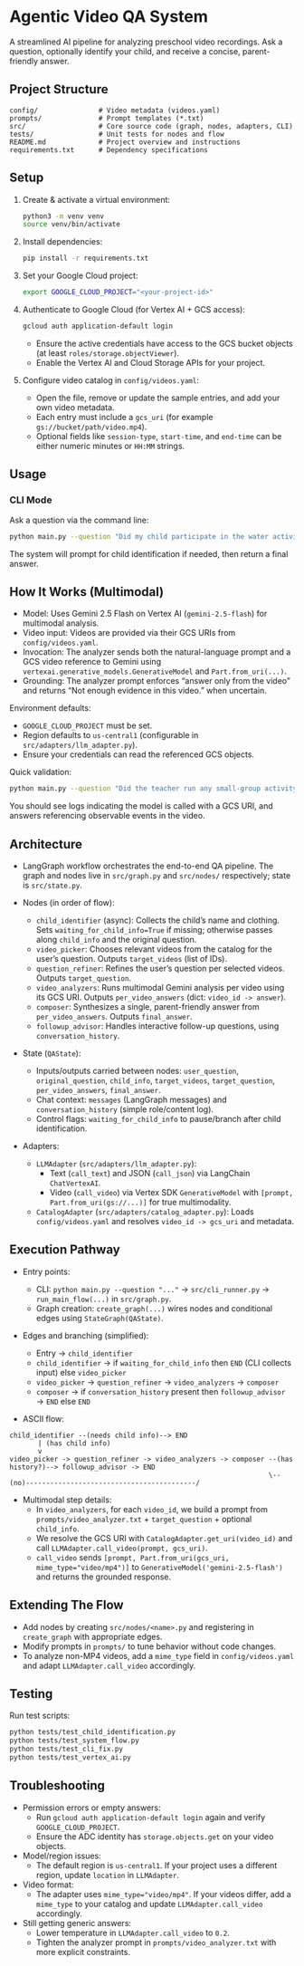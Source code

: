# Agentic Video QA System

A streamlined AI pipeline for analyzing preschool video recordings. Ask a question, optionally identify your child, and receive a concise, parent-friendly answer.

## Project Structure
```
config/               # Video metadata (videos.yaml)
prompts/              # Prompt templates (*.txt)
src/                  # Core source code (graph, nodes, adapters, CLI)
tests/                # Unit tests for nodes and flow
README.md             # Project overview and instructions
requirements.txt      # Dependency specifications
```

## Setup
1. Create & activate a virtual environment:
   ```bash
   python3 -m venv venv
   source venv/bin/activate
   ```
2. Install dependencies:
   ```bash
   pip install -r requirements.txt
   ```
3. Set your Google Cloud project:
   ```bash
   export GOOGLE_CLOUD_PROJECT="<your-project-id>"
   ```
4. Authenticate to Google Cloud (for Vertex AI + GCS access):
   ```bash
   gcloud auth application-default login
   ```
   - Ensure the active credentials have access to the GCS bucket objects (at least `roles/storage.objectViewer`).
   - Enable the Vertex AI and Cloud Storage APIs for your project.

5. Configure video catalog in `config/videos.yaml`:
   - Open the file, remove or update the sample entries, and add your own video metadata.
   - Each entry must include a `gcs_uri` (for example `gs://bucket/path/video.mp4`).
   - Optional fields like `session-type`, `start-time`, and `end-time` can be either numeric minutes or `HH:MM` strings.

## Usage
### CLI Mode
Ask a question via the command line:
```bash
python main.py --question "Did my child participate in the water activity?"
```
The system will prompt for child identification if needed, then return a final answer.

## How It Works (Multimodal)
- Model: Uses Gemini 2.5 Flash on Vertex AI (`gemini-2.5-flash`) for multimodal analysis.
- Video input: Videos are provided via their GCS URIs from `config/videos.yaml`.
- Invocation: The analyzer sends both the natural-language prompt and a GCS video reference to Gemini using `vertexai.generative_models.GenerativeModel` and `Part.from_uri(...)`.
- Grounding: The analyzer prompt enforces “answer only from the video” and returns “Not enough evidence in this video.” when uncertain.

Environment defaults:
- `GOOGLE_CLOUD_PROJECT` must be set.
- Region defaults to `us-central1` (configurable in `src/adapters/llm_adapter.py`).
- Ensure your credentials can read the referenced GCS objects.

Quick validation:
```bash
python main.py --question "Did the teacher run any small-group activity after circle time?"
```
You should see logs indicating the model is called with a GCS URI, and answers referencing observable events in the video.

## Architecture
- LangGraph workflow orchestrates the end-to-end QA pipeline. The graph and nodes live in `src/graph.py` and `src/nodes/` respectively; state is `src/state.py`.

- Nodes (in order of flow):
  - `child_identifier` (async): Collects the child’s name and clothing. Sets `waiting_for_child_info=True` if missing; otherwise passes along `child_info` and the original question.
  - `video_picker`: Chooses relevant videos from the catalog for the user’s question. Outputs `target_videos` (list of IDs).
  - `question_refiner`: Refines the user’s question per selected videos. Outputs `target_question`.
  - `video_analyzers`: Runs multimodal Gemini analysis per video using its GCS URI. Outputs `per_video_answers` (dict: `video_id -> answer`).
  - `composer`: Synthesizes a single, parent-friendly answer from `per_video_answers`. Outputs `final_answer`.
  - `followup_advisor`: Handles interactive follow-up questions, using `conversation_history`.

- State (`QAState`):
  - Inputs/outputs carried between nodes: `user_question`, `original_question`, `child_info`, `target_videos`, `target_question`, `per_video_answers`, `final_answer`.
  - Chat context: `messages` (LangGraph messages) and `conversation_history` (simple role/content log).
  - Control flags: `waiting_for_child_info` to pause/branch after child identification.

- Adapters:
  - `LLMAdapter` (`src/adapters/llm_adapter.py`):
    - Text (`call_text`) and JSON (`call_json`) via LangChain `ChatVertexAI`.
    - Video (`call_video`) via Vertex SDK `GenerativeModel` with `[prompt, Part.from_uri(gs://...)]` for true multimodality.
  - `CatalogAdapter` (`src/adapters/catalog_adapter.py`): Loads `config/videos.yaml` and resolves `video_id -> gcs_uri` and metadata.

## Execution Pathway
- Entry points:
  - CLI: `python main.py --question "..."` → `src/cli_runner.py` → `run_main_flow(...)` in `src/graph.py`.
  - Graph creation: `create_graph(...)` wires nodes and conditional edges using `StateGraph(QAState)`.

- Edges and branching (simplified):
  - Entry → `child_identifier`
  - `child_identifier` → if `waiting_for_child_info` then `END` (CLI collects input) else `video_picker`
  - `video_picker` → `question_refiner` → `video_analyzers` → `composer`
  - `composer` → if `conversation_history` present then `followup_advisor` → `END` else `END`

- ASCII flow:
```
child_identifier --(needs child info)--> END
       | (has child info)
       v
video_picker -> question_refiner -> video_analyzers -> composer --(has history?)--> followup_advisor -> END
                                                                \--(no)------------------------------------------/
```

- Multimodal step details:
  - In `video_analyzers`, for each `video_id`, we build a prompt from `prompts/video_analyzer.txt` + `target_question` + optional `child_info`.
  - We resolve the GCS URI with `CatalogAdapter.get_uri(video_id)` and call `LLMAdapter.call_video(prompt, gcs_uri)`.
  - `call_video` sends `[prompt, Part.from_uri(gcs_uri, mime_type="video/mp4")]` to `GenerativeModel('gemini-2.5-flash')` and returns the grounded response.

## Extending The Flow
- Add nodes by creating `src/nodes/<name>.py` and registering in `create_graph` with appropriate edges.
- Modify prompts in `prompts/` to tune behavior without code changes.
- To analyze non-MP4 videos, add a `mime_type` field in `config/videos.yaml` and adapt `LLMAdapter.call_video` accordingly.

## Testing
Run test scripts:
```bash
python tests/test_child_identification.py
python tests/test_system_flow.py
python tests/test_cli_fix.py
python tests/test_vertex_ai.py
```

## Troubleshooting
- Permission errors or empty answers:
  - Run `gcloud auth application-default login` again and verify `GOOGLE_CLOUD_PROJECT`.
  - Ensure the ADC identity has `storage.objects.get` on your video objects.
- Model/region issues:
  - The default region is `us-central1`. If your project uses a different region, update `location` in `LLMAdapter`.
- Video format:
  - The adapter uses `mime_type="video/mp4"`. If your videos differ, add a `mime_type` to your catalog and update `LLMAdapter.call_video` accordingly.
- Still getting generic answers:
  - Lower temperature in `LLMAdapter.call_video` to `0.2`.
  - Tighten the analyzer prompt in `prompts/video_analyzer.txt` with more explicit constraints.
